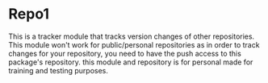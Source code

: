 # Repo1

This is a tracker module that tracks version changes of other repositories. This module won't work for public/personal repositories as in order to track changes for your repository, you need to have the push access to this package's repository. this module and repository is for personal made for training and testing purposes.